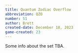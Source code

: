 ```yaml
---
title: Quantum Zodiac Overflow
abbreviation: QZO
number: 51
author: Brett
created-date: December 18, 2023
game-created: 23
---
```

Some info about the set TBA.

